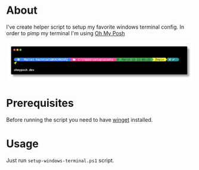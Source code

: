 # About

I've create helper script to setup my favorite windows terminal config.
In order to pimp my terminal I'm using [Oh My Posh](https://ohmyposh.dev/)

![mkachniarz.png](./assets/mkachniarz.png)


# Prerequisites

Before running the script you need to have [winget](https://learn.microsoft.com/en-us/windows/package-manager/winget/) installed.


# Usage

Just run `setup-windows-terminal.ps1` script.